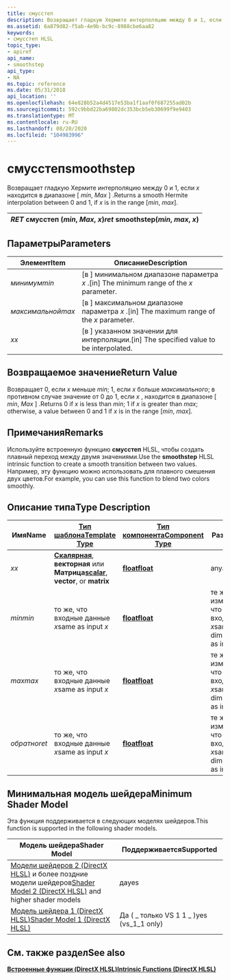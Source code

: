 ```yaml
---
title: смусстеп
description: Возвращает гладкую Хермите интерполяцию между 0 и 1, если x находится в диапазоне от \ min, Max \.
ms.assetid: 6a879d82-f5ab-4e9b-bc9c-8988cbe6aa82
keywords:
- смусстеп HLSL
topic_type:
- apiref
api_name:
- smoothstep
api_type:
- NA
ms.topic: reference
ms.date: 05/31/2018
api_location: ''
ms.openlocfilehash: 64e828b52a4d4517e53ba1f1aaf0f687255ad02b
ms.sourcegitcommit: 592c9bbd22ba69802dc353bcb5eb30699f9e9403
ms.translationtype: MT
ms.contentlocale: ru-RU
ms.lasthandoff: 08/20/2020
ms.locfileid: "104983996"
---
```

# <a name="smoothstep"></a><span data-ttu-id="d18c2-104">смусстеп</span><span class="sxs-lookup"><span data-stu-id="d18c2-104">smoothstep</span></span>

<span data-ttu-id="d18c2-105">Возвращает гладкую Хермите интерполяцию между 0 и 1, если *x* находится в диапазоне \[ *min*, *Max* \] .</span><span class="sxs-lookup"><span data-stu-id="d18c2-105">Returns a smooth Hermite interpolation between 0 and 1, if *x* is in the range \[*min*, *max*\].</span></span>



| <span data-ttu-id="d18c2-106">*RET* смусстеп (*min*, *Max*, *x*)</span><span class="sxs-lookup"><span data-stu-id="d18c2-106">*ret* smoothstep(*min*, *max*, *x*)</span></span> |
|-------------------------------------|



 

## <a name="parameters"></a><span data-ttu-id="d18c2-107">Параметры</span><span class="sxs-lookup"><span data-stu-id="d18c2-107">Parameters</span></span>



| <span data-ttu-id="d18c2-108">Элемент</span><span class="sxs-lookup"><span data-stu-id="d18c2-108">Item</span></span>                                                         | <span data-ttu-id="d18c2-109">Описание</span><span class="sxs-lookup"><span data-stu-id="d18c2-109">Description</span></span>                                               |
|--------------------------------------------------------------|-----------------------------------------------------------|
| <span data-ttu-id="d18c2-110"><span id="min"></span><span id="MIN"></span>*минимум*</span><span class="sxs-lookup"><span data-stu-id="d18c2-110"><span id="min"></span><span id="MIN"></span>*min*</span></span><br/> | <span data-ttu-id="d18c2-111">\[в \] минимальном диапазоне параметра *x* .</span><span class="sxs-lookup"><span data-stu-id="d18c2-111">\[in\] The minimum range of the *x* parameter.</span></span><br/> |
| <span data-ttu-id="d18c2-112"><span id="max"></span><span id="MAX"></span>*максимальной*</span><span class="sxs-lookup"><span data-stu-id="d18c2-112"><span id="max"></span><span id="MAX"></span>*max*</span></span><br/> | <span data-ttu-id="d18c2-113">\[в \] максимальном диапазоне параметра *x* .</span><span class="sxs-lookup"><span data-stu-id="d18c2-113">\[in\] The maximum range of the *x* parameter.</span></span><br/> |
| <span data-ttu-id="d18c2-114"><span id="x"></span><span id="X"></span>*x*</span><span class="sxs-lookup"><span data-stu-id="d18c2-114"><span id="x"></span><span id="X"></span>*x*</span></span><br/>       | <span data-ttu-id="d18c2-115">\[в \] указанном значении для интерполяции.</span><span class="sxs-lookup"><span data-stu-id="d18c2-115">\[in\] The specified value to be interpolated.</span></span><br/> |



 

## <a name="return-value"></a><span data-ttu-id="d18c2-116">Возвращаемое значение</span><span class="sxs-lookup"><span data-stu-id="d18c2-116">Return Value</span></span>

<span data-ttu-id="d18c2-117">Возвращает 0, если *x* меньше *min*; 1, если *x* больше *максимального*; в противном случае значение от 0 до 1, если *x* , находится в диапазоне \[ *min*, *Max* \] .</span><span class="sxs-lookup"><span data-stu-id="d18c2-117">Returns 0 if *x* is less than *min*; 1 if *x* is greater than *max*; otherwise, a value between 0 and 1 if *x* is in the range \[*min*, *max*\].</span></span>

## <a name="remarks"></a><span data-ttu-id="d18c2-118">Примечания</span><span class="sxs-lookup"><span data-stu-id="d18c2-118">Remarks</span></span>

<span data-ttu-id="d18c2-119">Используйте встроенную функцию **смусстеп** HLSL, чтобы создать плавный переход между двумя значениями.</span><span class="sxs-lookup"><span data-stu-id="d18c2-119">Use the **smoothstep** HLSL intrinsic function to create a smooth transition between two values.</span></span> <span data-ttu-id="d18c2-120">Например, эту функцию можно использовать для плавного смешения двух цветов.</span><span class="sxs-lookup"><span data-stu-id="d18c2-120">For example, you can use this function to blend two colors smoothly.</span></span>

## <a name="type-description"></a><span data-ttu-id="d18c2-121">Описание типа</span><span class="sxs-lookup"><span data-stu-id="d18c2-121">Type Description</span></span>



| <span data-ttu-id="d18c2-122">Имя</span><span class="sxs-lookup"><span data-stu-id="d18c2-122">Name</span></span>  | [<span data-ttu-id="d18c2-123">**Тип шаблона**</span><span class="sxs-lookup"><span data-stu-id="d18c2-123">**Template Type**</span></span>](dx-graphics-hlsl-intrinsic-functions.md)                                                  | [<span data-ttu-id="d18c2-124">**Тип компонента**</span><span class="sxs-lookup"><span data-stu-id="d18c2-124">**Component Type**</span></span>](dx-graphics-hlsl-intrinsic-functions.md) | <span data-ttu-id="d18c2-125">Размер</span><span class="sxs-lookup"><span data-stu-id="d18c2-125">Size</span></span>                           |
|-------|----------------------------------------------------------------------------------------------------------------|----------------------------------------------------------------|--------------------------------|
| <span data-ttu-id="d18c2-126">*x*</span><span class="sxs-lookup"><span data-stu-id="d18c2-126">*x*</span></span>   | <span data-ttu-id="d18c2-127">[**Скалярная**](dx-graphics-hlsl-intrinsic-functions.md), **векторная** или **Матрица**</span><span class="sxs-lookup"><span data-stu-id="d18c2-127">[**scalar**](dx-graphics-hlsl-intrinsic-functions.md), **vector**, or **matrix**</span></span> | [<span data-ttu-id="d18c2-128">**float**</span><span class="sxs-lookup"><span data-stu-id="d18c2-128">**float**</span></span>](/windows/desktop/WinProg/windows-data-types)                        | <span data-ttu-id="d18c2-129">any</span><span class="sxs-lookup"><span data-stu-id="d18c2-129">any</span></span>                            |
| <span data-ttu-id="d18c2-130">*min*</span><span class="sxs-lookup"><span data-stu-id="d18c2-130">*min*</span></span> | <span data-ttu-id="d18c2-131">то же, что входные данные *x*</span><span class="sxs-lookup"><span data-stu-id="d18c2-131">same as input *x*</span></span>                                                                                              | [<span data-ttu-id="d18c2-132">**float**</span><span class="sxs-lookup"><span data-stu-id="d18c2-132">**float**</span></span>](/windows/desktop/WinProg/windows-data-types)                        | <span data-ttu-id="d18c2-133">те же измерения, что и входные *x*</span><span class="sxs-lookup"><span data-stu-id="d18c2-133">same dimension(s) as input *x*</span></span> |
| <span data-ttu-id="d18c2-134">*max*</span><span class="sxs-lookup"><span data-stu-id="d18c2-134">*max*</span></span> | <span data-ttu-id="d18c2-135">то же, что входные данные *x*</span><span class="sxs-lookup"><span data-stu-id="d18c2-135">same as input *x*</span></span>                                                                                              | [<span data-ttu-id="d18c2-136">**float**</span><span class="sxs-lookup"><span data-stu-id="d18c2-136">**float**</span></span>](/windows/desktop/WinProg/windows-data-types)                        | <span data-ttu-id="d18c2-137">те же измерения, что и входные *x*</span><span class="sxs-lookup"><span data-stu-id="d18c2-137">same dimension(s) as input *x*</span></span> |
| <span data-ttu-id="d18c2-138">*обратно*</span><span class="sxs-lookup"><span data-stu-id="d18c2-138">*ret*</span></span> | <span data-ttu-id="d18c2-139">то же, что входные данные *x*</span><span class="sxs-lookup"><span data-stu-id="d18c2-139">same as input *x*</span></span>                                                                                              | [<span data-ttu-id="d18c2-140">**float**</span><span class="sxs-lookup"><span data-stu-id="d18c2-140">**float**</span></span>](/windows/desktop/WinProg/windows-data-types)                        | <span data-ttu-id="d18c2-141">те же измерения, что и входные *x*</span><span class="sxs-lookup"><span data-stu-id="d18c2-141">same dimension(s) as input *x*</span></span> |



 

## <a name="minimum-shader-model"></a><span data-ttu-id="d18c2-142">Минимальная модель шейдера</span><span class="sxs-lookup"><span data-stu-id="d18c2-142">Minimum Shader Model</span></span>

<span data-ttu-id="d18c2-143">Эта функция поддерживается в следующих моделях шейдеров.</span><span class="sxs-lookup"><span data-stu-id="d18c2-143">This function is supported in the following shader models.</span></span>



| <span data-ttu-id="d18c2-144">Модель шейдера</span><span class="sxs-lookup"><span data-stu-id="d18c2-144">Shader Model</span></span>                                                                       | <span data-ttu-id="d18c2-145">Поддерживается</span><span class="sxs-lookup"><span data-stu-id="d18c2-145">Supported</span></span>           |
|------------------------------------------------------------------------------------|---------------------|
| <span data-ttu-id="d18c2-146">[Модели шейдеров 2 (DirectX HLSL)](dx-graphics-hlsl-sm2.md) и более поздние модели шейдеров</span><span class="sxs-lookup"><span data-stu-id="d18c2-146">[Shader Model 2 (DirectX HLSL)](dx-graphics-hlsl-sm2.md) and higher shader models</span></span> | <span data-ttu-id="d18c2-147">да</span><span class="sxs-lookup"><span data-stu-id="d18c2-147">yes</span></span>                 |
| [<span data-ttu-id="d18c2-148">Модель шейдера 1 (DirectX HLSL)</span><span class="sxs-lookup"><span data-stu-id="d18c2-148">Shader Model 1 (DirectX HLSL)</span></span>](dx-graphics-hlsl-sm1.md)                          | <span data-ttu-id="d18c2-149">Да ( \_ только VS 1 1 \_ )</span><span class="sxs-lookup"><span data-stu-id="d18c2-149">yes (vs\_1\_1 only)</span></span> |



 

## <a name="see-also"></a><span data-ttu-id="d18c2-150">См. также раздел</span><span class="sxs-lookup"><span data-stu-id="d18c2-150">See also</span></span>

<dl> <dt>

[<span data-ttu-id="d18c2-151">**Встроенные функции (DirectX HLSL)**</span><span class="sxs-lookup"><span data-stu-id="d18c2-151">**Intrinsic Functions (DirectX HLSL)**</span></span>](dx-graphics-hlsl-intrinsic-functions.md)
</dt> </dl>

 

